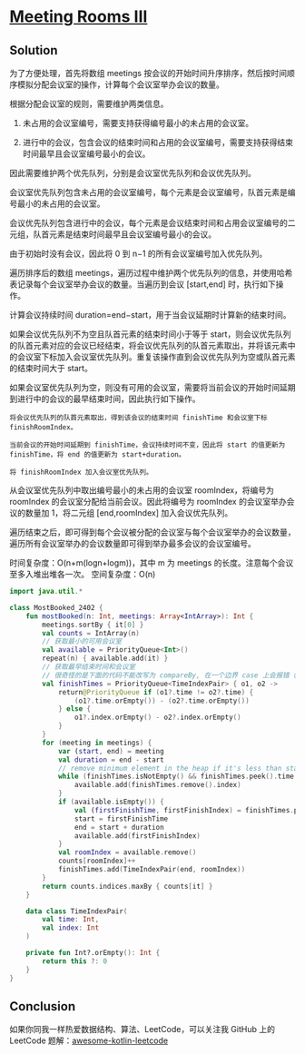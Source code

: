 # [Meeting Rooms III][title]

## Solution
为了方便处理，首先将数组 meetings 按会议的开始时间升序排序，然后按时间顺序模拟分配会议室的操作，计算每个会议室举办会议的数量。

根据分配会议室的规则，需要维护两类信息。

1. 未占用的会议室编号，需要支持获得编号最小的未占用的会议室。

2. 进行中的会议，包含会议的结束时间和占用的会议室编号，需要支持获得结束时间最早且会议室编号最小的会议。

因此需要维护两个优先队列，分别是会议室优先队列和会议优先队列。

会议室优先队列包含未占用的会议室编号，每个元素是会议室编号，队首元素是编号最小的未占用的会议室。

会议优先队列包含进行中的会议，每个元素是会议结束时间和占用会议室编号的二元组，队首元素是结束时间最早且会议室编号最小的会议。

由于初始时没有会议，因此将 0 到 n−1 的所有会议室编号加入优先队列。

遍历排序后的数组 meetings，遍历过程中维护两个优先队列的信息，并使用哈希表记录每个会议室举办会议的数量。当遍历到会议 [start,end] 时，执行如下操作。

计算会议持续时间 duration=end−start，用于当会议延期时计算新的结束时间。

如果会议优先队列不为空且队首元素的结束时间小于等于 start，则会议优先队列的队首元素对应的会议已经结束，将会议优先队列的队首元素取出，并将该元素中的会议室下标加入会议室优先队列。重复该操作直到会议优先队列为空或队首元素的结束时间大于 start。

如果会议室优先队列为空，则没有可用的会议室，需要将当前会议的开始时间延期到进行中的会议的最早结束时间，因此执行如下操作。

    将会议优先队列的队首元素取出，得到该会议的结束时间 finishTime 和会议室下标 finishRoomIndex。

    当前会议的开始时间延期到 finishTime，会议持续时间不变，因此将 start 的值更新为 finishTime，将 end 的值更新为 start+duration。

    将 finishRoomIndex 加入会议室优先队列。

从会议室优先队列中取出编号最小的未占用的会议室 roomIndex，将编号为 roomIndex 的会议室分配给当前会议。因此将编号为 roomIndex 的会议室举办会议的数量加 1，将二元组 [end,roomIndex] 加入会议优先队列。

遍历结束之后，即可得到每个会议被分配的会议室与每个会议室举办的会议数量，遍历所有会议室举办的会议数量即可得到举办最多会议的会议室编号。

时间复杂度：O(n+m(logn+logm))，其中 m 为 meetings 的长度。注意每个会议至多入堆出堆各一次。
空间复杂度：O(n)

```kotlin
import java.util.*

class MostBooked_2402 {
    fun mostBooked(n: Int, meetings: Array<IntArray>): Int {
        meetings.sortBy { it[0] }
        val counts = IntArray(n)
        // 获取最小的可用会议室
        val available = PriorityQueue<Int>()
        repeat(n) { available.add(it) }
        // 获取最早结束时间和会议室
        // 很奇怪的是下面的代码不能改写为 compareBy, 在一个边界 case 上会报错（https://leetcode.cn/problems/meeting-rooms-iii/submissions/509337670/）
        val finishTimes = PriorityQueue<TimeIndexPair> { o1, o2 ->
            return@PriorityQueue if (o1?.time != o2?.time) {
                (o1?.time.orEmpty()) - (o2?.time.orEmpty())
            } else {
                o1?.index.orEmpty() - o2?.index.orEmpty()
            }
        }
        for (meeting in meetings) {
            var (start, end) = meeting
            val duration = end - start
            // remove minimum element in the heap if it's less than start
            while (finishTimes.isNotEmpty() && finishTimes.peek().time <= start) {
                available.add(finishTimes.remove().index)
            }
            if (available.isEmpty()) {
                val (firstFinishTime, firstFinishIndex) = finishTimes.poll()
                start = firstFinishTime
                end = start + duration
                available.add(firstFinishIndex)
            }
            val roomIndex = available.remove()
            counts[roomIndex]++
            finishTimes.add(TimeIndexPair(end, roomIndex))
        }
        return counts.indices.maxBy { counts[it] }
    }

    data class TimeIndexPair(
        val time: Int,
        val index: Int
    )

    private fun Int?.orEmpty(): Int {
        return this ?: 0
    }
}

```

## Conclusion
如果你同我一样热爱数据结构、算法、LeetCode，可以关注我 GitHub 上的 LeetCode 题解：[awesome-kotlin-leetcode][akl]

[title]: https://leetcode.cn/problems/longest-increasing-path-in-a-matrix/
[akl]: https://github.com/NightXlt/awesome-kotlin-leetcode
